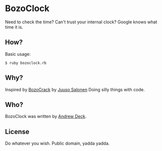 # BozoClock
Need to check the time? Can't trust your internal clock?
Google knows what time it is.


## How?
Basic usage:

    $ ruby bozoclock.rb 


## Why?
Inspired by [BozoCrack](http://github.com/juuso/BozoCrack) by [Juuso Salonen](http://twitter.com/juusosalonen)
Doing silly things with code.


## Who?
BozoClock was written by [Andrew Deck](http://twitter.com/andrewdeck).

## License
Do whatever you wish. Public domain, yadda yadda.
